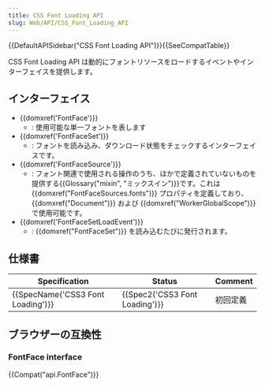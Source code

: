 ```yaml
---
title: CSS Font Loading API
slug: Web/API/CSS_Font_Loading_API
---
```


{{DefaultAPISidebar("CSS Font Loading API")}}{{SeeCompatTable}}

CSS Font Loading API は動的にフォントリソースをロードするイベントやインターフェイスを提供します。

## インターフェイス

- {{domxref('FontFace')}}
  - : 使用可能な単一フォントを表します
- {{domxref('FontFaceSet')}}
  - : フォントを読み込み、ダウンロード状態をチェックするインターフェイスです。
- {{domxref('FontFaceSource')}}
  - : フォント関連で使用される操作のうち、ほかで定義されていないものを提供する{{Glossary("mixin", "ミックスイン")}}です。これは {{domxref("FontFaceSources.fonts")}} プロパティを定義しており、 {{domxref("Document")}} および {{domxref("WorkerGlobalScope")}} で使用可能です。
- {{domxref('FontFaceSetLoadEvent')}}
  - : {{domxref("FontFaceSet")}} を読み込むたびに発行されます。

## 仕様書

| Specification                                | Status                                   | Comment  |
| -------------------------------------------- | ---------------------------------------- | -------- |
| {{SpecName('CSS3 Font Loading')}} | {{Spec2('CSS3 Font Loading')}} | 初回定義 |

## ブラウザーの互換性

### FontFace interface

{{Compat("api.FontFace")}}

